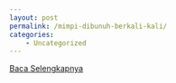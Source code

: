 ```yaml
---
layout: post
permalink: /mimpi-dibunuh-berkali-kali/
categories:
    - Uncategorized
---
```


[Baca Selengkapnya](/06)
